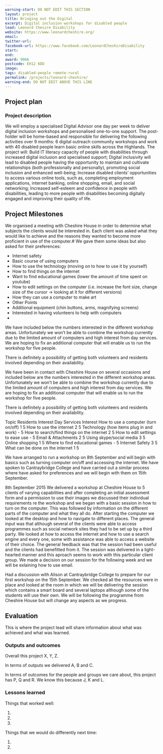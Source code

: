 ```yaml
---
warning-start: DO NOT EDIT THIS SECTION
layout: project
title: Bringing out the Digital
excerpt: Digital inclusion workshops for disabled people
lead: Leonard Chesire Disability
website: https://www.leonardcheshire.org/
email: 
twitter-url: 
facebook-url: https://www.facebook.com/LeonardCheshireDisability
start: 
end: 
award: 9966
postcode: EH12 6DD
image:
tags: disabled-people remote-rural
permalink: /projects/leonard-cheshire/ 
warning-end: DO NOT EDIT ABOVE THIS LINE
---
```


## Project plan


### Project description

We will employ a specialised Digital Advisor one day per week to deliver digital inclusion workshops and personalised one-to-one support.  The post-holder will be home-based and responsible for delivering the following activities over 9 months:  6 digital outreach community workshops and work with 40 disabled people learn basic online skills across the Highlands.  The project will: Build IT literacy capacity of people with disabilities through increased digital inclusion and specialised support; Digital inclusivity will lead to disabled people having the opportunity to maintain and cultivate relationships (both professionally and personally), promoting social inclusion and enhanced well-being; Increase disabled clients’ opportunities to access various online tools, such as, completing employment applications, internet banking, online shopping, email, and social networking; Increased self-esteem and confidence in people with disabilities, leading to more people with disabilities becoming digitally engaged and improving their quality of life.

## Project Milestones

We organised a meeting with Cheshire House in order to determine what subjects the clients would be interested
in.  Each client was asked what they would like to achieve and the reasons they wanted to become more proficient in use of the computer.#
We gave them some ideas but also asked for their preferences:
-	Internet safety
-	Basic course of using computers
-	How to use the technology (moving on to how to use it by yourself)
-	How to find things on the internet
-	Want to find educational games (lower the amount of time spent on youtube)
-	How to edit settings on the computer (i.e. increase the font size, change size of the cursor -> looking at it for different versions)
-	How they can use a computer to make art
-	Other Points
-	Additional equipment (chin buttons, arms, magnifying screens)
-	Interested in having volunteers to help with computers
-	
We have included below the numbers interested in the different workshop areas. Unfortunately we won’t be able to combine the workshop currently due to the limited amount of computers and high interest from day services. We are hoping to fix an additional computer that will enable us to run the workshop for five people.

There is definitely a possibility of getting both volunteers and residents involved depending on their availability.

We have been in contact with Cheshire House on several occasions and included below are the numbers interested in the different workshop areas. Unfortunately we won’t be able to combine the workshop currently due to the limited amount of computers and high interest from day services. We are hoping to fix an additional computer that will enable us to run the workshop for five people.

There is definitely a possibility of getting both volunteers and residents involved depending on their availability.

Topic	                                                                                       Residents Interest	                                                  Day Services Interest
How to use a computer (turn on/off)	          1	                                                     5
How to use the internet	                      2	                                                     5
Technology (how items plug in and work)	      -	                                                     5
How to search/find things on the internet   	2	                                                     5
How to edit settings to ease use              -	                                                     5
Email & Attachments                         	2	                                                     5
Using skype/social media	                    3	                                                     5
Online shopping	                              1	                                                     5
Where to find educational games	              -	                                                     5
Internet Safety	                              3	                                                     5
What can be done on the internet	            1	                                                     5

We have arranged to run a workshop on 8th September and will begin with basics such as turning computer on/off and accessing the internet.
We have spoken to Cantraybridge College and have carried out a similar process where have asked for preferences and we will begin with them on 15th September.

8th September 2015
We delivered a workshop at Cheshire House to 5 clients of varying capabilities and after completing an initial assessment form and a permission to use their images we discussed their individual requirements re the workshop and we began with a basic session in how to turn on the computer.  This was followed by information on the different parts of the computer and what they all do.  After starting the computer we looked at the desktop and how to navigate to different places.  The general input was that although several of the clients were able to access programmes such as social network sites they had to be set up by a third party.  We looked at how to access the internet and how to use a search engine and every one, some with assistance was able to access a website of their choice.  The general feedback was that the session had been useful and the clients had benefitted from it.  The session was delivered in a light-hearted manner and this aproach seems to work with this particular client group. We made a decision on our session for the following week and we will be exlaining how to use email.

Had a discussion with Alison at Cantraybridge College to prepare for our first workshop on the 15th September.  We checked all the resources were in place and looked at the room in which we will be delivering the session which contains a smart board and several laptops although some of the students will use their own.  We will be following the programme from Cheshire House but will change any aspects as we progress.


 
## Evaluation

This is where the project lead will share information about what was achieved and what was learned.

### Outputs and outcomes

Overall this project X, Y, Z.

In terms of outputs we delivered A, B and C.

In terms of outcomes for the people and groups we care about, this project has P, Q and R. We know this because J, K and L.

### Lessons learned

Things that worked well:

1. 
2. 
3. 

Things that we would do differently next time:

1. 
2. 


